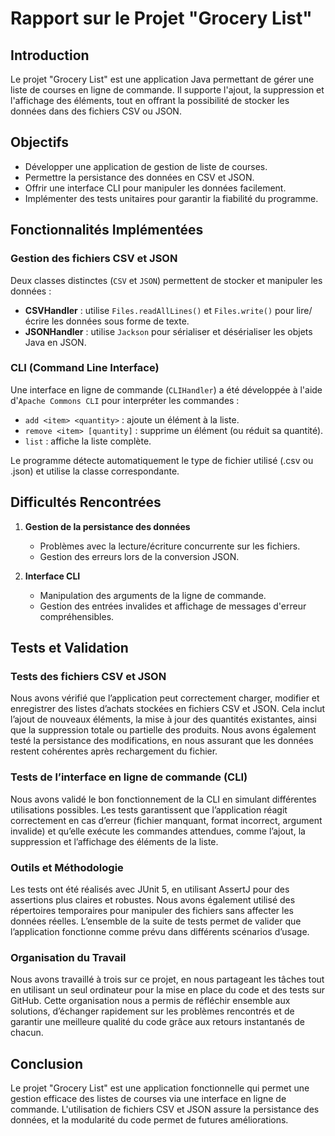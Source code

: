 # Rapport sur le Projet "Grocery List"

## Introduction

Le projet "Grocery List" est une application Java permettant de gérer une liste de courses en ligne de commande. Il supporte l'ajout, la suppression et l'affichage des éléments, tout en offrant la possibilité de stocker les données dans des fichiers CSV ou JSON.

## Objectifs

- Développer une application de gestion de liste de courses.
- Permettre la persistance des données en CSV et JSON.
- Offrir une interface CLI pour manipuler les données facilement.
- Implémenter des tests unitaires pour garantir la fiabilité du programme.

## Fonctionnalités Implémentées

### Gestion des fichiers CSV et JSON

Deux classes distinctes (`CSV` et `JSON`) permettent de stocker et manipuler les données :

- **CSVHandler** : utilise `Files.readAllLines()` et `Files.write()` pour lire/écrire les données sous forme de texte.
- **JSONHandler** : utilise `Jackson` pour sérialiser et désérialiser les objets Java en JSON.

### CLI (Command Line Interface)

Une interface en ligne de commande (`CLIHandler`) a été développée à l'aide d'`Apache Commons CLI` pour interpréter les commandes :

- `add <item> <quantity>` : ajoute un élément à la liste.
- `remove <item> [quantity]` : supprime un élément (ou réduit sa quantité).
- `list` : affiche la liste complète.

Le programme détecte automatiquement le type de fichier utilisé (.csv ou .json) et utilise la classe correspondante.

## Difficultés Rencontrées

1. **Gestion de la persistance des données**

   - Problèmes avec la lecture/écriture concurrente sur les fichiers.
   - Gestion des erreurs lors de la conversion JSON.

2. **Interface CLI**
   - Manipulation des arguments de la ligne de commande.
   - Gestion des entrées invalides et affichage de messages d'erreur compréhensibles.

## Tests et Validation

### Tests des fichiers CSV et JSON

Nous avons vérifié que l’application peut correctement charger, modifier et enregistrer des listes d’achats stockées en fichiers CSV et JSON. Cela inclut l’ajout de nouveaux éléments, la mise à jour des quantités existantes, ainsi que la suppression totale ou partielle des produits. Nous avons également testé la persistance des modifications, en nous assurant que les données restent cohérentes après rechargement du fichier.

### Tests de l’interface en ligne de commande (CLI)

Nous avons validé le bon fonctionnement de la CLI en simulant différentes utilisations possibles. Les tests garantissent que l’application réagit correctement en cas d’erreur (fichier manquant, format incorrect, argument invalide) et qu’elle exécute les commandes attendues, comme l’ajout, la suppression et l’affichage des éléments de la liste.

### Outils et Méthodologie

Les tests ont été réalisés avec JUnit 5, en utilisant AssertJ pour des assertions plus claires et robustes. Nous avons également utilisé des répertoires temporaires pour manipuler des fichiers sans affecter les données réelles. L’ensemble de la suite de tests permet de valider que l’application fonctionne comme prévu dans différents scénarios d’usage.

### Organisation du Travail  
Nous avons travaillé à trois sur ce projet, en nous partageant les tâches tout en utilisant un seul ordinateur pour la mise en place du code et des tests sur GitHub. Cette organisation nous a permis de réfléchir ensemble aux solutions, d’échanger rapidement sur les problèmes rencontrés et de garantir une meilleure qualité du code grâce aux retours instantanés de chacun.  

## Conclusion

Le projet "Grocery List" est une application fonctionnelle qui permet une gestion efficace des listes de courses via une interface en ligne de commande. L'utilisation de fichiers CSV et JSON assure la persistance des données, et la modularité du code permet de futures améliorations.
